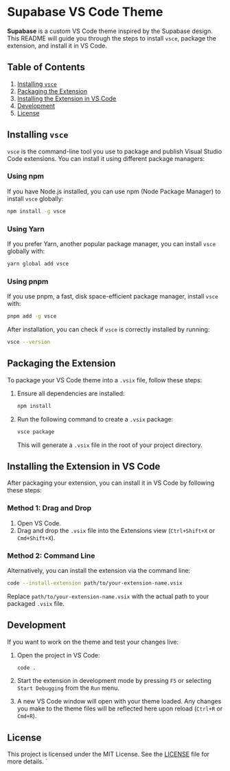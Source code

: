 # Supabase VS Code Theme

**Supabase** is a custom VS Code theme inspired by the Supabase design. This README will guide you through the steps to install `vsce`, package the extension, and install it in VS Code.

## Table of Contents

1. [Installing `vsce`](#installing-vsce)
2. [Packaging the Extension](#packaging-the-extension)
3. [Installing the Extension in VS Code](#installing-the-extension-in-vs-code)
4. [Development](#development)
5. [License](#license)

## Installing `vsce`

`vsce` is the command-line tool you use to package and publish Visual Studio Code extensions. You can install it using different package managers:

### Using npm

If you have Node.js installed, you can use npm (Node Package Manager) to install `vsce` globally:

```bash
npm install -g vsce
```

### Using Yarn

If you prefer Yarn, another popular package manager, you can install `vsce` globally with:

```bash
yarn global add vsce
```

### Using pnpm

If you use pnpm, a fast, disk space-efficient package manager, install `vsce` with:

```bash
pnpm add -g vsce
```

After installation, you can check if `vsce` is correctly installed by running:

```bash
vsce --version
```

## Packaging the Extension

To package your VS Code theme into a `.vsix` file, follow these steps:

1. Ensure all dependencies are installed:

   ```bash
   npm install
   ```

2. Run the following command to create a `.vsix` package:

   ```bash
   vsce package
   ```

   This will generate a `.vsix` file in the root of your project directory.

## Installing the Extension in VS Code

After packaging your extension, you can install it in VS Code by following these steps:

### Method 1: Drag and Drop

1. Open VS Code.
2. Drag and drop the `.vsix` file into the Extensions view (`Ctrl+Shift+X` or `Cmd+Shift+X`).

### Method 2: Command Line

Alternatively, you can install the extension via the command line:

```bash
code --install-extension path/to/your-extension-name.vsix
```

Replace `path/to/your-extension-name.vsix` with the actual path to your packaged `.vsix` file.

## Development

If you want to work on the theme and test your changes live:

1. Open the project in VS Code:

   ```bash
   code .
   ```

2. Start the extension in development mode by pressing `F5` or selecting `Start Debugging` from the `Run` menu.

3. A new VS Code window will open with your theme loaded. Any changes you make to the theme files will be reflected here upon reload (`Ctrl+R` or `Cmd+R`).

## License

This project is licensed under the MIT License. See the [LICENSE](./LICENSE) file for more details.
    `
